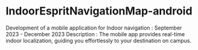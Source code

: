 # IndoorEspritNavigationMap-android
Development of a mobile application for Indoor navigation : September 2023 - December 2023 Description : The mobile app provides real-time indoor localization, guiding you effortlessly to your destination on campus.
